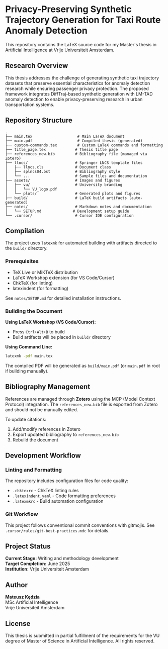 # Privacy-Preserving Synthetic Trajectory Generation for Taxi Route Anomaly Detection

This repository contains the LaTeX source code for my Master's thesis in Artificial Intelligence at Vrije Universiteit Amsterdam.

## Research Overview

This thesis addresses the challenge of generating synthetic taxi trajectory datasets that preserve essential characteristics for anomaly detection research while ensuring passenger privacy protection. The proposed framework integrates DiffTraj-based synthetic generation with LM-TAD anomaly detection to enable privacy-preserving research in urban transportation systems.

## Repository Structure

```
.
├── main.tex                    # Main LaTeX document
├── main.pdf                    # Compiled thesis (generated)
├── custom-commands.tex         # Custom LaTeX commands and formatting
├── title_page.tex             # Thesis title page
├── references_new.bib         # Bibliography file (managed via Zotero)
├── llncs/                     # Springer LNCS template files
│   ├── llncs.cls              # Document class
│   ├── splncs04.bst           # Bibliography style
│   └── ...                    # Sample files and documentation
├── assets/                    # Images and figures
│   ├── vu/                    # University branding
│   │   └── VU_logo.pdf
│   └── plots/                 # Generated plots and figures
├── build/                     # LaTeX build artifacts (auto-generated)
├── notes/                     # Markdown notes and documentation
│   └── SETUP.md              # Development setup guide
└── .cursor/                   # Cursor IDE configuration
```

## Compilation

The project uses `latexmk` for automated building with artifacts directed to the `build/` directory.

### Prerequisites

- TeX Live or MiKTeX distribution
- LaTeX Workshop extension (for VS Code/Cursor)
- ChkTeX (for linting)
- latexindent (for formatting)

See `notes/SETUP.md` for detailed installation instructions.

### Building the Document

**Using LaTeX Workshop (VS Code/Cursor):**
- Press `Ctrl+Alt+B` to build
- Build artifacts will be placed in `build/` directory

**Using Command Line:**
```bash
latexmk -pdf main.tex
```

The compiled PDF will be generated as `build/main.pdf` (or `main.pdf` in root if building manually).

## Bibliography Management

References are managed through **Zotero** using the MCP (Model Context Protocol) integration. The `references_new.bib` file is exported from Zotero and should not be manually edited.

To update citations:
1. Add/modify references in Zotero
2. Export updated bibliography to `references_new.bib`
3. Rebuild the document

## Development Workflow

### Linting and Formatting

The repository includes configuration files for code quality:
- `.chktexrc` - ChkTeX linting rules
- `.latexindent.yaml` - Code formatting preferences
- `.latexmkrc` - Build automation configuration

### Git Workflow

This project follows conventional commit conventions with gitmojis. See `.cursor/rules/git-best-practices.mdc` for details.

## Project Status

**Current Stage:** Writing and methodology development  
**Target Completion:** June 2025  
**Institution:** Vrije Universiteit Amsterdam

## Author

**Mateusz Kędzia**  
MSc Artificial Intelligence  
Vrije Universiteit Amsterdam

## License

This thesis is submitted in partial fulfillment of the requirements for the VU degree of Master of Science in Artificial Intelligence. All rights reserved.


